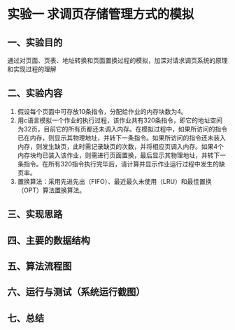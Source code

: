 # 实验一 求调页存储管理方式的模拟
## 一、实验目的
通过对页面、页表、地址转换和页面置换过程的模拟，加深对请求调页系统的原理和实现过程的理解

## 二、实验内容
1. 假设每个页面中可存放10条指令，分配给作业的内存块数为4。
2. 用c语言模拟一个作业的执行过程，该作业共有320条指令，即它的地址空间为32页，目前它的所有页都还未调入内存。在模拟过程中，如果所访问的指令已在内存，则显示其物理地址，并转下一条指令。如果所访问的指令还未装入内存，则发生缺页，此时需记录缺页的次数，并将相应页调入内存。如果4个内存块均已装入该作业，则需进行页面置换，最后显示其物理地址，并转下一条指令。在所有320指令执行完毕后，请计算并显示作业运行过程中发生的缺页率。
3. 置换算法：采用先进先出（FIFO）、最近最久未使用（LRU）和最佳置换（OPT）算法置换算法。

## 三、实现思路

## 四、主要的数据结构

## 五、算法流程图

## 六、运行与测试（系统运行截图）

## 七、总结